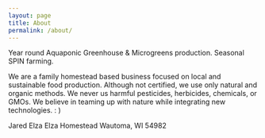 ```yaml
---
layout: page
title: About
permalink: /about/
---
```

Year round Aquaponic Greenhouse & Microgreens production. Seasonal SPIN farming.
<br>

We are a family homestead based business focused on local and sustainable food production. Although not certified, we use only natural and organic methods. We never us harmful pesticides, herbicides, chemicals, or GMOs. We believe in teaming up with nature while integrating new technologies. : ) 
<br>

Jared Elza
Elza Homestead
Wautoma, WI 54982
